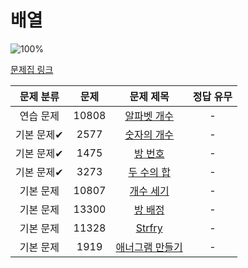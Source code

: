 # 배열

![100%](https://progress-bar.xyz/0/?scale=8&title=progress&width=500&color=babaca&suffix=/8)

[문제집 링크](https://www.acmicpc.net/workbook/view/7307)

| 문제 분류 | 문제 | 문제 제목 | 정답 유무 |
| :--: | :--: | :--: | :--: |
| 연습 문제 | 10808 | [알파벳 개수](https://www.acmicpc.net/problem/10808) | - |
| 기본 문제✔ | 2577 | [숫자의 개수](https://www.acmicpc.net/problem/2577) | - |
| 기본 문제✔ | 1475 | [방 번호](https://www.acmicpc.net/problem/1475) | - |
| 기본 문제✔ | 3273 | [두 수의 합](https://www.acmicpc.net/problem/3273) | - |
| 기본 문제 | 10807 | [개수 세기](https://www.acmicpc.net/problem/10807) | - |
| 기본 문제 | 13300 | [방 배정](https://www.acmicpc.net/problem/13300) | - |
| 기본 문제 | 11328 | [Strfry](https://www.acmicpc.net/problem/11328) | - |
| 기본 문제 | 1919 | [애너그램 만들기](https://www.acmicpc.net/problem/1919) | - |
